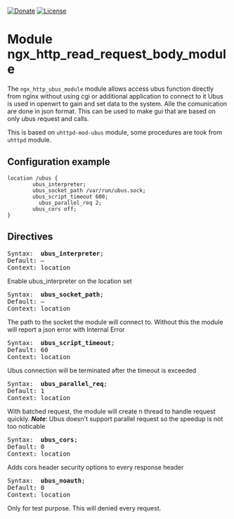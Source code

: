 [![Donate](https://img.shields.io/badge/Donate-PayPal-green.svg)](https://www.paypal.me/AnsuelS) [![License](https://img.shields.io/github/license/Ansuel/nginx-ubus-module.svg?style=flat)](https://github.com/Ansuel/nginx-ubus-module/blob/master/LICENSE)

# Module ngx_http_read_request_body_module

The `ngx_http_ubus_module` module allows access ubus function directly from nginx without using cgi or additional application to connect to it
Ubus is used in openwrt to gain and set data to the system. Alle the comunication are done in json format.
This can be used to make gui that are based on only ubus request and calls.

This is based on `uhttpd-mod-ubus` module, some procedures are took from `uhttpd` module.

## Configuration example

```nginx
location /ubus {
        ubus_interpreter;
        ubus_socket_path /var/run/ubus.sock;
        ubus_script_timeout 600;
	      ubus_parallel_req 2;
      	ubus_cors off;
}
```

## Directives
<pre>
Syntax:  <b>ubus_interpreter</b>;
Default: —
Context: location
</pre>

Enable ubus_interpreter on the location set

<pre>
Syntax:  <b>ubus_socket_path</b>;
Default: —
Context: location
</pre>

The path to the socket the module will connect to. Without this the module will report a json error with Internal Error

<pre>
Syntax:  <b>ubus_script_timeout</b>;
Default: 60
Context: location
</pre>

Ubus connection will be terminated after the timeout is exceeded

<pre>
Syntax:  <b>ubus_parallel_req</b>;
Default: 1
Context: location
</pre>

With batched request, the module will create n thread to handle request quickly. 
_**Note**_: Ubus doesn't support parallel request so the speedup is not too noticable

<pre>
Syntax:  <b>ubus_cors</b>;
Default: 0
Context: location
</pre>

Adds cors header security options to every response header

<pre>
Syntax:  <b>ubus_noauth</b>;
Default: 0
Context: location
</pre>

Only for test purpose. This will denied every request.

